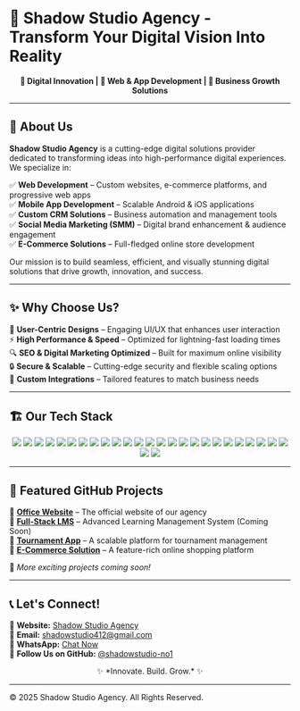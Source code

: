 # 🚀 Shadow Studio Agency - Transform Your Digital Vision Into Reality
<p align="center">

</p>

<p align="center">
  <b>🔹 Digital Innovation | 🔹 Web & App Development | 🔹 Business Growth Solutions</b>
</p>

---

## 📌 About Us
**Shadow Studio Agency** is a cutting-edge digital solutions provider dedicated to transforming ideas into high-performance digital experiences. We specialize in:

✅ **Web Development** – Custom websites, e-commerce platforms, and progressive web apps  
✅ **Mobile App Development** – Scalable Android & iOS applications  
✅ **Custom CRM Solutions** – Business automation and management tools  
✅ **Social Media Marketing (SMM)** – Digital brand enhancement & audience engagement  
✅ **E-Commerce Solutions** – Full-fledged online store development  

Our mission is to build seamless, efficient, and visually stunning digital solutions that drive growth, innovation, and success.

---

## ✨ Why Choose Us?
🚀 **User-Centric Designs** – Engaging UI/UX that enhances user interaction  
⚡ **High Performance & Speed** – Optimized for lightning-fast loading times  
🔍 **SEO & Digital Marketing Optimized** – Built for maximum online visibility  
🔒 **Secure & Scalable** – Cutting-edge security and flexible scaling options  
🔗 **Custom Integrations** – Tailored features to match business needs  

---

## 🏗️ Our Tech Stack
<p align="center">
  <img src="https://img.shields.io/badge/HTML5-E34F26?style=for-the-badge&logo=html5&logoColor=white" />
  <img src="https://img.shields.io/badge/CSS3-1572B6?style=for-the-badge&logo=css3&logoColor=white" />
  <img src="https://img.shields.io/badge/JavaScript-F7DF1E?style=for-the-badge&logo=javascript&logoColor=black" />
  <img src="https://img.shields.io/badge/Bootstrap-563D7C?style=for-the-badge&logo=bootstrap&logoColor=white" />
  <img src="https://img.shields.io/badge/React-61DAFB?style=for-the-badge&logo=react&logoColor=black" />
  <img src="https://img.shields.io/badge/Node.js-339933?style=for-the-badge&logo=nodedotjs&logoColor=white" />
  <img src="https://img.shields.io/badge/Express.js-000000?style=for-the-badge&logo=express&logoColor=white" />
  <img src="https://img.shields.io/badge/MongoDB-47A248?style=for-the-badge&logo=mongodb&logoColor=white" />
  <img src="https://img.shields.io/badge/MySQL-4479A1?style=for-the-badge&logo=mysql&logoColor=white" />
  <img src="https://img.shields.io/badge/PHP-777BB4?style=for-the-badge&logo=php&logoColor=white" />
  <img src="https://img.shields.io/badge/Laravel-FF2D20?style=for-the-badge&logo=laravel&logoColor=white" />
  <img src="https://img.shields.io/badge/Android-3DDC84?style=for-the-badge&logo=android&logoColor=white" />
  <img src="https://img.shields.io/badge/Kotlin-0095D5?style=for-the-badge&logo=kotlin&logoColor=white" />
  <img src="https://img.shields.io/badge/AWS-232F3E?style=for-the-badge&logo=amazon-aws&logoColor=white" />
  <img src="https://img.shields.io/badge/Python-3776AB?style=for-the-badge&logo=python&logoColor=white" />
  <img src="https://img.shields.io/badge/Heroku-430098?style=for-the-badge&logo=heroku&logoColor=white" />
  <img src="https://img.shields.io/badge/Flutter-02569B?style=for-the-badge&logo=flutter&logoColor=white" />
  <img src="https://img.shields.io/badge/Figma-F24E1E?style=for-the-badge&logo=figma&logoColor=white" />
  <img src="https://img.shields.io/badge/AdobeXD-FF61F6?style=for-the-badge&logo=adobe-xd&logoColor=white" />
  <img src="https://img.shields.io/badge/Git-F05032?style=for-the-badge&logo=git&logoColor=white" />
  <img src="https://img.shields.io/badge/Java-007396?style=for-the-badge&logo=java&logoColor=white" />
  <img src="https://img.shields.io/badge/Shopify-7AB55C?style=for-the-badge&logo=shopify&logoColor=white" />
  <img src="https://img.shields.io/badge/WordPress-21759B?style=for-the-badge&logo=wordpress&logoColor=white" />
  <img src="https://img.shields.io/badge/Webflow-4353FF?style=for-the-badge&logo=webflow&logoColor=white" />
  <img src="https://img.shields.io/badge/FlutterFlow-02569B?style=for-the-badge&logo=flutter&logoColor=white" />
  <img src="https://img.shields.io/badge/Sketchware-FFB900?style=for-the-badge&logo=sketch&logoColor=black" />
  <img src="https://img.shields.io/badge/Kodular-3F51B5?style=for-the-badge&logo=kotlin&logoColor=white" />
</p>

---

## 📂 Featured GitHub Projects
🔹 [**Office Website**](https://github.com/shadowstudio-no1/Office-Website) – The official website of our agency  
🔹 [**Full-Stack LMS**](#) – Advanced Learning Management System (Coming Soon)  
🔹 [**Tournament App**](#) – A scalable platform for tournament management  
🔹 [**E-Commerce Solution**](#) – A feature-rich online shopping platform  

🚧 *More exciting projects coming soon!*

---

## 📞 Let's Connect!
📍 **Website:** [Shadow Studio Agency](https://shadowstudio-no1.github.io/Office-Website/)  
📧 **Email:** [shadowstudio412@gmail.com](mailto:shadowstudio412@gmail.com)  
💬 **WhatsApp:** [Chat Now](https://wa.me/916205012057)  
🚀 **Follow Us on GitHub:** [@shadowstudio-no1](https://github.com/shadowstudio-no1)

<p align="center">
✨ *Innovate. Build. Grow.* ✨
</p>

---

© 2025 Shadow Studio Agency. All Rights Reserved.

